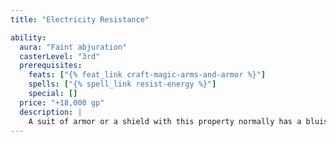 ```yaml
---
title: "Electricity Resistance"

ability:
  aura: "Faint abjuration"
  casterLevel: "3rd"
  prerequisites:
    feats: ["{% feat_link craft-magic-arms-and-armor %}"]
    spells: ["{% spell_link resist-energy %}"]
    special: []
  price: "+18,000 gp"
  description: |
    A suit of armor or a shield with this property normally has a bluish hue and often bears a storm or lightning motif. The armor absorbs the first 10 points of electricity damage per attack that the wearer would normally take (similar to the {% spell_link resist-energy %} spell).
---
```

